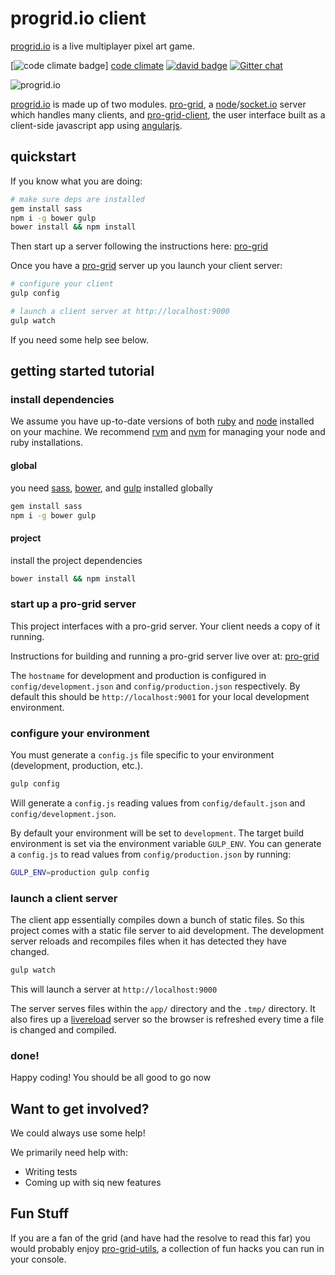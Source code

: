 progrid.io client
===
[progrid.io][] is a live multiplayer pixel art game.

[![code climate badge][]] [code climate]
[![david badge][]][david]
[![Gitter chat][gitter badge]][gitter]

![progrid.io][progrid gif]

[progrid.io][] is made up of two modules. [pro-grid][], a [node][]/[socket.io][] server
which handles many clients, and [pro-grid-client][], the user interface built as
a client-side javascript app using [angularjs][]. 


## quickstart
If you know what you are doing:

```bash
# make sure deps are installed
gem install sass
npm i -g bower gulp
bower install && npm install
```
Then start up a server following the instructions here: [pro-grid][]

Once you have a [pro-grid][] server up you launch your client server:

```bash
# configure your client
gulp config

# launch a client server at http://localhost:9000
gulp watch
```

If you need some help see below.

## getting started tutorial
### install dependencies
We assume you have up-to-date versions of both [ruby][] and [node][]
installed on your machine. We recommend [rvm][] and [nvm][] for managing your
node and ruby installations.
#### global
you need [sass][], [bower][], and [gulp][] installed globally

```bash
gem install sass
npm i -g bower gulp
```
#### project
install the project dependencies

```bash
bower install && npm install
```

### start up a pro-grid server
This project interfaces with a pro-grid server. Your client needs a copy of it
running. 

Instructions for building and running a pro-grid server live over at:
[pro-grid][]

The `hostname` for development and production is configured in
`config/development.json` and `config/production.json` respectively. By default
this should be `http://localhost:9001` for your local development environment.

### configure your environment
You must generate a `config.js` file specific to your environment (development,
production, etc.). 

```bash
gulp config
```

Will generate a `config.js` reading values from `config/default.json` and
`config/development.json`.

By default your environment will be set to `development`. The target build
environment is set via the environment variable `GULP_ENV`. You can generate a
`config.js` to read values from `config/production.json` by running:

```bash
GULP_ENV=production gulp config
```

### launch a client server
The client app essentially compiles down a bunch of static files. So this
project comes with a static file server to aid development. The development
server reloads and recompiles files when it has detected they have changed.

```bash
gulp watch
```

This will launch a server at `http://localhost:9000`

The server serves files within the `app/` directory and the `.tmp/` directory.
It also fires up a [livereload][] server so the browser is refreshed every time
a file is changed and compiled.

### done!
Happy coding! You should be all good to go now

## Want to get involved?
We could always use some help!

We primarily need help with:

 - Writing tests
 - Coming up with siq new features

## Fun Stuff
If you are a fan of the grid (and have had the resolve to read this far) you
would probably enjoy [pro-grid-utils][], a collection of fun hacks you can run
in your console.

[code climate]: https://codeclimate.com/github/pro-grid/pro-grid-client
[code climate badge]: http://img.shields.io/codeclimate/github/pro-grid/pro-grid-client.svg?style=flat
[david]: https://david-dm.org/pro-grid/pro-grid-client#info=devDependencies
[david badge]: http://img.shields.io/david/dev/pro-grid/pro-grid-client.svg?style=flat
[gitter]: https://gitter.im/pro-grid
[gitter badge]: http://img.shields.io/badge/GITTER-progrid-green.svg?style=flat
[progrid gif]: http://i.imgur.com/GiLvpX3.gif
[progrid.io]: http://www.progrid.io "progrid.io"
[pro-grid]: http://github.com/pro-grid/pro-grid
[pro-grid-client]: http://github.com/pro-grid/pro-grid-client
[ruby]: https://www.ruby-lang.org
[node]: http://nodejs.org/ "Node.js"
[socket.io]: http://socket.io/
[angularjs]: https://angularjs.org/ "AngularJS"
[nvm]: https://github.com/creationix/nvm "Node Version Manager (NVM)"
[rvm]: https://rvm.io/ "Ruby Version Manager (RVM)"
[sass]: http://sass-lang.com/ "Sass"
[bower]: http://bower.io/ "Bower"
[gulp]: http://gulpjs.com/ "gulp.js"
[livereload]: https://github.com/intesso/connect-livereload
[pro-grid-utils]: http://github.com/austinpray/pro-grid-utils

